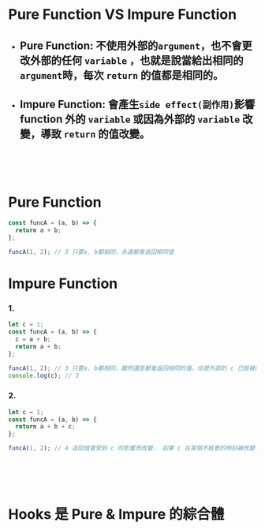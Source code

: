 # Pure Function VS Impure Function

- ## Pure Function: 不使用外部的`argument`，也不會更改外部的任何 `variable` ，也就是說當給出相同的`argument`時，每次 `return` 的值都是相同的。

- ## Impure Function: 會產生`side effect(副作用)`影響 function 外的 `variable` 或因為外部的 `variable` 改變，導致 `return` 的值改變。

<br>
<br>
<br>

# Pure Function

```js
const funcA = (a, b) => {
  return a + b;
};

funcA(1, 2); // 3 只要a, b都相同，永遠都會返回相同值
```

# Impure Function

### 1.

```js
let c = 1;
const funcA = (a, b) => {
  c = a + b;
  return a + b;
};

funcA(1, 2); // 3 只要a, b都相同，雖然還是都會返回相同的值，但是外部的 c 已經被改變
console.log(c); // 3
```

### 2.

```js
let c = 1;
const funcA = (a, b) => {
  return a + b + c;
};

funcA(1, 2); // 4 返回值會受到 c 的影響而改變， 如果 c 在某個不經意的時刻被改變了，會產生嚴重問題。
```

<br>
<br>
<br>

# Hooks 是 Pure & Impure 的綜合體
